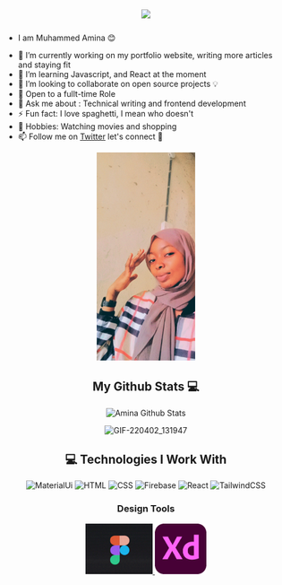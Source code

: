 

<h1 align="center">
  <a href="https://git.io/typing-svg">
    <img src="https://readme-typing-svg.herokuapp.com/?lines=Hey,YO!👋;I'm+Amina...;WWelcome+to+my+Hub!&center=true&size=40&">
  </a>
</h1>

* I am Muhammed Amina :blush:	 
- 🔭  I’m currently working on my portfolio website, writing more articles and staying fit
- 🌱 I’m learning Javascript,  and React at the moment
- 👯 I’m looking to collaborate on open source projects :bulb:
- 🤔 Open to a fullt-time  Role
- 💬 Ask me about : Technical writing and frontend development
- ⚡ Fun fact: I love spaghetti, I mean who doesn't
-  🤟  Hobbies: Watching movies and shopping
- 📫 Follow me on [Twitter](http://twitter.com/simply_meenat) let's connect  🎇

<div align="center">
  <img src="https://github.com/mimalson/mimalson/blob/main/MAKEUP_2022020515072926~2.jpg" width="35%" alt="Khadeeejah" />

  <br />

## My Github Stats :computer:

![Amina Github Stats](https://github-readme-stats.vercel.app/api?username=mimalson&show_icons=true_color=fff&icon_color=79ff97&text_color=9f9f9f&bg_color=151515)

![GIF-220402_131947](https://user-images.githubusercontent.com/87755052/161383768-0ae94591-26d7-48e5-94c8-0e51a52b5a57.gif)


## 💻 Technologies I Work With

![MaterialUi](https://img.shields.io/badge/Material-UI-3776AB?style=for-the-badge&logo=material-ui&logoColor=white)
![HTML](https://img.shields.io/badge/HTML5-E34F26?style=for-the-badge&logo=html5&logoColor=white)
![CSS](https://img.shields.io/badge/CSS3-1572B6?style=for-the-badge&logo=css3&logoColor=white)
![Firebase](https://img.shields.io/badge/firebase-ffca28?style=for-the-badge&logo=firebase&logoColor=black)
![React](https://img.shields.io/badge/React-20232A?style=for-the-badge&logo=react&logoColor=61DAFB)
![TailwindCSS](https://img.shields.io/badge/Tailwind_CSS-38B2AC?style=for-the-badge&logo=tailwind-css&logoColor=white)

### Design Tools

<p float="left">
  <a href="https://figma.com/" target="_blank" >
    <img src="https://github.com/mimalson/mimalson/blob/main/figma_4.gif"  height="90" />
  </a>

  <a href="https://www.adobe.com/" target="_blank" >
    <img src="https://github.com/mimalson/mimalson/blob/main/xd%20download.webp"  height="90"/>
  </a>
</p>


















